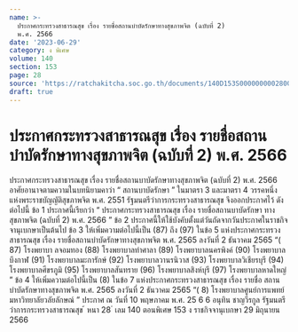 ```yaml
---
name: >-
  ประกาศกระทรวงสาธารณสุข เรื่อง รายชื่อสถานบำบัดรักษาทางสุขภาพจิต (ฉบับที่ 2)
  พ.ศ. 2566
date: '2023-06-29'
category: ง พิเศษ
volume: 140
section: 153
page: 28
source: 'https://ratchakitcha.soc.go.th/documents/140D153S0000000002800.pdf'
draft: true
---
```


# ประกาศกระทรวงสาธารณสุข เรื่อง รายชื่อสถานบำบัดรักษาทางสุขภาพจิต (ฉบับที่ 2) พ.ศ. 2566

ประกาศกระทรวงสาธารณสุข เรื่อง รายชื่อสถานบาบัดรักษาทางสุขภาพจิต (ฉบับที่ 2) พ.ศ. 2566 อาศัยอานาจตามความในบทนิยามคาว่า “ สถานบาบัดรักษา ” ในมาตรา 3 และมาตรา 4 วรรคหนึ่ง แห่งพระราชบัญญัติสุขภาพจิต พ.ศ. 2551 รัฐมนตรีว่าการกระทรวงสาธารณสุข จึงออกประกาศไว้ ดังต่อไปนี้ ข้อ 1 ประกาศนี้เรียกว่า “ ประกาศกระทรวงสาธารณสุข เรื่อง รายชื่อสถานบาบัดรักษา ทางสุขภาพจิต (ฉบับที่ 2) พ.ศ. 2566 ” ข้อ 2 ประกาศนี้ให้ใช้บังคับตั้งแต่วันถัดจากวันประกาศในราชกิจจานุเบกษาเป็นต้นไป ข้อ 3 ให้เพิ่มความต่อไปนี้เป็น (87) ถึง (97) ในข้อ 5 แห่งประกาศกระทรวงสาธารณสุข เรื่อง รายชื่อสถานบำบัดรักษาทางสุขภาพจิต พ.ศ. 2565 ลงวันที่ 2 ธันวาคม 2565 “( 87) โรงพยาบา ลจอมทอง (88) โรงพยาบาลท่าศาลา (89) โรงพยาบาลนครพิงค์ (90) โรงพยาบาลบึงกาฬ (91) โรงพยาบาลมะการักษ์ (92) โรงพยาบาลวานรนิวาส (93) โรงพยาบาลวิเชียรบุรี (94) โรงพยาบาลศีขรภูมิ (95) โรงพยาบาลสันทราย (96) โรงพยาบาลสิงห์บุรี (97) โรงพยาบาลหาดใหญ่ ” ข้อ 4 ให้เพิ่มความต่อไปนี้เป็น (8) ในข้อ 7 แห่งประกาศกระทรวงสาธารณสุข เรื่อง รายชื่อ สถานบำบัดรักษาทางสุขภาพจิต พ.ศ. 2565 ลงวันที่ 2 ธันวาคม 2565 “( 8) โรงพยาบาลศูนย์การแพทย์มหาวิทยาลัยวลัยลักษณ์ ” ประกาศ ณ วันที่ 10 พฤษภาคม พ.ศ. 25 6 6 อนุทิน ชาญวีรกูล รัฐมนตรีว่าการกระทรวงสาธารณสุข ้ หนา 28 ่ เลม 140 ตอนพิเศษ 153 ง ราชกิจจานุเบกษา 29 มิถุนายน 2566
